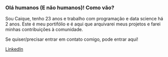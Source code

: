 <h3>Olá humanos (E não humanos)! Como vão?  </h3>
Sou Caique, tenho 23 anos e trabalho com programação e data science há 2 anos. Este é meu portifólio e é aqui que arquivarei meus projetos e farei minhas contribuições à comunidade.

Se quiser/precisar entrar em contato comigo, pode entrar aqui! 

[LinkedIn](https://www.linkedin.com/in/caique-rezende-a792b7164/)
